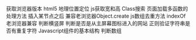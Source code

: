 获取浏览器版本
html5 地理位置定位
js获取宽和高
Class搜索
页面加载多函数的处理方法
插入某节点之后
兼容老浏览器Object.create
js数组去重方法
indexOf 老浏览器兼容
判断横竖屏
判断是否是从主屏幕图标进入的网站
正则验证字符串是否有重复字符
Javascript组件的基本结构
判断数组

